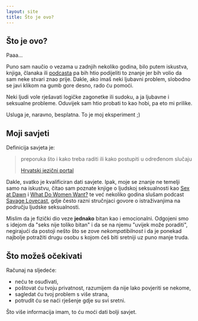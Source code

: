```yaml
---
layout: site
title: Što je ovo?
---
```


## Što je ovo?

Paaa...

Puno sam naučio o vezama u zadnjih nekoliko godina, bilo putem iskustva, knjiga, članaka ili [podcasta] pa bih htio podijeliti to znanje jer bih volio da sam neke stvari znao prije. Dakle, ako imaš neki ljubavni problem, slobodno se javi klikom na gumb gore desno, rado ću pomoći.

Neki ljudi vole rješavati logičke zagonetke ili sudoku, a ja ljubavne i seksualne probleme. Oduvijek sam htio probati to kao hobi, pa eto mi prilike.

Usluga je, naravno, besplatna. To je moj eksperiment ;)

## Moji savjeti

Definicija savjeta je:

> preporuka što i kako treba raditi ili kako postupiti u određenom slučaju
>
> [Hrvatski jezični portal]

Dakle, svatko je kvalificiran dati savjete. Ipak, moje se znanje ne temelji samo na iskustvu, čitao sam poznate knjige o ljudskoj seksualnosti kao [Sex at Dawn] i [What Do Women Want?] te već nekoliko godina slušam podcast [Savage Lovecast], gdje često razni stručnjaci govore o istraživanjima na području ljudske seksualnosti.

Mislim da je fizički dio veze **jednako** bitan kao i emocionalni. Odgojeni smo s idejom da "seks nije toliko bitan" i da se na njemu "uvijek može poraditi", negirajući da postoji nešto što se zove *nekompatibilnost* i da je ponekad najbolje potražiti drugu osobu s kojom ćeš biti sretniji uz puno manje truda.

## Što možeš očekivati

Računaj na sljedeće:

  - neću te osuđivati,
  - poštovat ću tvoju privatnost, razumijem da nije lako povjeriti se nekome,
  - sagledat ću tvoj problem s više strana,
  - potrudit ću se naći rješenje gdje su svi sretni.

Što više informacija imam, to ću moći dati bolji savjet.

[podcasta]: https://en.wikipedia.org/wiki/Podcast
[Hrvatski jezični portal]: http://hjp.novi-liber.hr/index.php?show=search_by_id&id=dlZmXhI%3D
[Sex at Dawn]: http://amzn.com/0061707813
[What Do Women Want?]: http://amzn.com/0061906093
[Savage Lovecast]: http://www.savagelovecast.com
